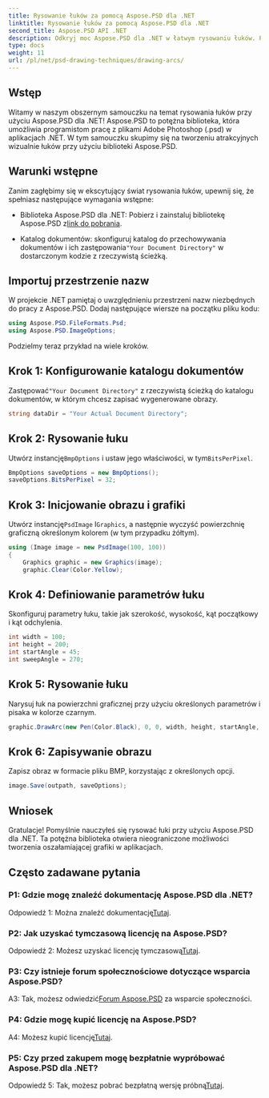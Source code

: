 ```yaml
---
title: Rysowanie łuków za pomocą Aspose.PSD dla .NET
linktitle: Rysowanie łuków za pomocą Aspose.PSD dla .NET
second_title: Aspose.PSD API .NET
description: Odkryj moc Aspose.PSD dla .NET w łatwym rysowaniu łuków. Postępuj zgodnie z naszym samouczkiem krok po kroku, aby uzyskać oszałamiającą grafikę w swoich aplikacjach.
type: docs
weight: 11
url: /pl/net/psd-drawing-techniques/drawing-arcs/
---
```

## Wstęp

Witamy w naszym obszernym samouczku na temat rysowania łuków przy użyciu Aspose.PSD dla .NET! Aspose.PSD to potężna biblioteka, która umożliwia programistom pracę z plikami Adobe Photoshop (.psd) w aplikacjach .NET. W tym samouczku skupimy się na tworzeniu atrakcyjnych wizualnie łuków przy użyciu biblioteki Aspose.PSD.

## Warunki wstępne

Zanim zagłębimy się w ekscytujący świat rysowania łuków, upewnij się, że spełniasz następujące wymagania wstępne:

- Biblioteka Aspose.PSD dla .NET: Pobierz i zainstaluj bibliotekę Aspose.PSD z[link do pobrania](https://releases.aspose.com/psd/net/).

-  Katalog dokumentów: skonfiguruj katalog do przechowywania dokumentów i ich zastępowania`"Your Document Directory"` w dostarczonym kodzie z rzeczywistą ścieżką.

## Importuj przestrzenie nazw

W projekcie .NET pamiętaj o uwzględnieniu przestrzeni nazw niezbędnych do pracy z Aspose.PSD. Dodaj następujące wiersze na początku pliku kodu:

```csharp
using Aspose.PSD.FileFormats.Psd;
using Aspose.PSD.ImageOptions;
```

Podzielmy teraz przykład na wiele kroków.

## Krok 1: Konfigurowanie katalogu dokumentów

 Zastępować`"Your Document Directory"` z rzeczywistą ścieżką do katalogu dokumentów, w którym chcesz zapisać wygenerowane obrazy.

```csharp
string dataDir = "Your Actual Document Directory";
```

## Krok 2: Rysowanie łuku

 Utwórz instancję`BmpOptions` i ustaw jego właściwości, w tym`BitsPerPixel`.

```csharp
BmpOptions saveOptions = new BmpOptions();
saveOptions.BitsPerPixel = 32;
```

## Krok 3: Inicjowanie obrazu i grafiki

 Utwórz instancję`PsdImage` I`Graphics`, a następnie wyczyść powierzchnię graficzną określonym kolorem (w tym przypadku żółtym).

```csharp
using (Image image = new PsdImage(100, 100))
{
    Graphics graphic = new Graphics(image);
    graphic.Clear(Color.Yellow);
```

## Krok 4: Definiowanie parametrów łuku

Skonfiguruj parametry łuku, takie jak szerokość, wysokość, kąt początkowy i kąt odchylenia.

```csharp
int width = 100;
int height = 200;
int startAngle = 45;
int sweepAngle = 270;
```

## Krok 5: Rysowanie łuku

Narysuj łuk na powierzchni graficznej przy użyciu określonych parametrów i pisaka w kolorze czarnym.

```csharp
graphic.DrawArc(new Pen(Color.Black), 0, 0, width, height, startAngle, sweepAngle);
```

## Krok 6: Zapisywanie obrazu

Zapisz obraz w formacie pliku BMP, korzystając z określonych opcji.

```csharp
image.Save(outpath, saveOptions);
```

## Wniosek

Gratulacje! Pomyślnie nauczyłeś się rysować łuki przy użyciu Aspose.PSD dla .NET. Ta potężna biblioteka otwiera nieograniczone możliwości tworzenia oszałamiającej grafiki w aplikacjach.

## Często zadawane pytania

### P1: Gdzie mogę znaleźć dokumentację Aspose.PSD dla .NET?

 Odpowiedź 1: Można znaleźć dokumentację[Tutaj](https://reference.aspose.com/psd/net/).

### P2: Jak uzyskać tymczasową licencję na Aspose.PSD?

 Odpowiedź 2: Możesz uzyskać licencję tymczasową[Tutaj](https://purchase.aspose.com/temporary-license/).

### P3: Czy istnieje forum społecznościowe dotyczące wsparcia Aspose.PSD?

 A3: Tak, możesz odwiedzić[Forum Aspose.PSD](https://forum.aspose.com/c/psd/34) za wsparcie społeczności.

### P4: Gdzie mogę kupić licencję na Aspose.PSD?

 A4: Możesz kupić licencję[Tutaj](https://purchase.aspose.com/buy).

### P5: Czy przed zakupem mogę bezpłatnie wypróbować Aspose.PSD dla .NET?

 Odpowiedź 5: Tak, możesz pobrać bezpłatną wersję próbną[Tutaj](https://releases.aspose.com/).
